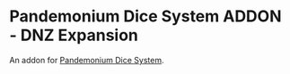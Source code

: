 # Pandemonium Dice System ADDON - DNZ Expansion
An addon for [Pandemonium Dice System](https://github.com/ZioPao/PandemoniumDiceSystem).

